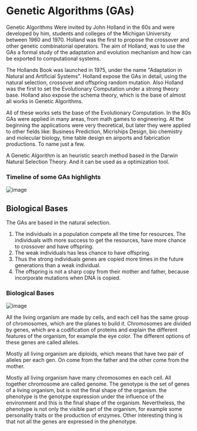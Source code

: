 # Genetic Algorithms (GAs)

Genetic Algorithms Were invited by John Holland in the 60s and were developed by him, students and colleges of the Michigan University between 1960 and 1970. Holland was the first to propose the crossover and other genetic combinatorial operators. The aim of Holland, was to use the GAs a formal study of the adaptation and evolution mechanism and how can be exported to computational systems. 

The Hollands Book was launched in 1975, under the name "Adaptation in Natural and Artificial Systems". Holland expose the GAs in detail, using the natural selection, crossover and offspring random mutation. Also Holland was the first to set the Evolutionary Computation under a strong theory base. Holland also expose the schema theory, which is the base of almost all works in Genetic Algorithms. 

All of these works sets the base of the Evolutionary Computation. In the 80s GAs were applied in many areas, from math games to engineering. At the beginning the applications were very theoretical, but later they were applied to other fields like: Business Prediction, Micriships Design, bio chemistry and molecular biology, time table design en airports and fabrication productions. To name just a few.

A Genetic Algorithm is an heuristic search method based in the Darwin Natural Selection Theory. And it can be used as a optimization tool.

### Timeline of some GAs highlights

![image](http://www.designemergente.org/laga/GAs1.jpg)

## Biological Bases
The GAs are based in the natural selection.
1. The individuals in a population compete all the time for resources. The individuals with more success to get the resources, have more chance to crossover and have offspring.
2. The weak individuals has less chance to have offspring.
3. Thus the strong individuals genes are copied more times in the future generations than a weak individual.
4. The offspring is not a sharp copy from their mother and father, because incorporate mutations when DNA is copied.

### Biological Bases
![image](http://www.designemergente.org/laga/GAs3.jpg)

All the living organism are made by cells, and each cell has the same group of chromosomes, which are the planes to build it. Chromosomes are divided by genes, which are a codification of proteins and explain the different features of the organism, for example the eye color. The different options of these genes are called alleles.

Mostly all living organism are diploids, which means that have two pair of alleles per each gen. On come from the father and the other come from the mother.

Mostly all living organism have many chromosomes en each cell. All together chromosome are called genome. The genotype is the set of genes of a living organism, but is not the final shape of the organism. the phenotype is the genotype expression under the influence of the environment and this is the final shape of the organism. Nevertheless, the phenotype is not only the visible part of the organism, for example some personality traits or the production of enzymes. Other interesting thing is that not all the genes are expressed in the phenotype.
